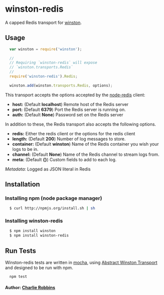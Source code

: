 # winston-redis

A capped Redis transport for [winston][0].

## Usage
``` js
  var winston = require('winston');
  
  //
  // Requiring `winston-redis` will expose 
  // `winston.transports.Redis`
  //
  require('winston-redis').Redis;
  
  winston.add(winston.transports.Redis, options);
```

This transport accepts the options accepted by the [node-redis][1] client:

* __host:__ (Default **localhost**) Remote host of the Redis server
* __port:__ (Default **6379**) Port the Redis server is running on.
* __auth:__ (Default **None**) Password set on the Redis server

In addition to these, the Redis transport also accepts the following options.

* __redis:__ Either the redis client or the options for the redis client
* __length:__ (Default **200**) Number of log messages to store.
* __container:__ (Default **winston**) Name of the Redis container you wish your logs to be in.
* __channel:__ (Default **None**) Name of the Redis channel to stream logs from.
* __meta:__ (Default **{}**) Custom fields to add to each log.

*Metadata:* Logged as JSON literal in Redis

## Installation

### Installing npm (node package manager)

``` bash
  $ curl http://npmjs.org/install.sh | sh
```

### Installing winston-redis

``` bash
  $ npm install winston
  $ npm install winston-redis
```

## Run Tests
Winston-redis tests are written in [mocha][2], using [Abstract Winston Transport][3] and designed to be run with npm. 

```
  npm test
```

#### Author: [Charlie Robbins](http://github.com/indexzero)

[0]: https://github.com/indexzero/winston
[1]: https://github.com/mranney/node_redis
[2]: https://mochajs.org
[3]: https://github.com/winstonjs/abstract-winston-transport
